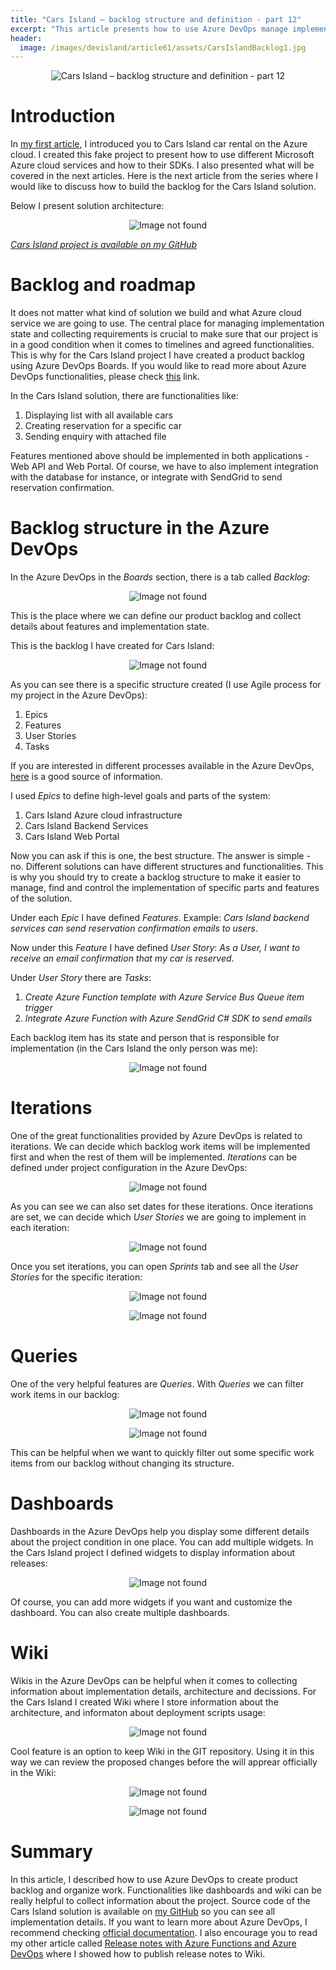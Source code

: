 ```yaml
---
title: "Cars Island – backlog structure and definition - part 12"
excerpt: "This article presents how to use Azure DevOps manage implementation progress for the project"
header:
  image: /images/devisland/article61/assets/CarsIslandBacklog1.jpg
---
```


<p align="center">
<img src="/images/devisland/article61/assets/CarsIslandBacklog1.jpg?raw=true" alt="Cars Island – backlog structure and definition - part 12"/>
</p>


# Introduction

In [my first article](https://daniel-krzyczkowski.github.io/Cars-Island-Car-Rental-On-Azure-Cloud/), I introduced you to Cars Island car rental on the Azure cloud. I created this fake project to present how to use different Microsoft Azure cloud services and how to their SDKs. I also presented what will be covered in the next articles. Here is the next article from the series where I would like to discuss how to build the backlog for the Cars Island solution.

Below I present solution architecture:

<p align="center">
<img src="/images/devisland/article61/assets/CarsIslandAzureInfra2.png?raw=true" alt="Image not found"/>
</p>


*[Cars Island project is available on my GitHub](https://github.com/Daniel-Krzyczkowski/Cars-Island-On-Azure)*


# Backlog and roadmap

It does not matter what kind of solution we build and what Azure cloud service we are going to use. The central place for managing implementation state and collecting requirements is crucial to make sure that our project is in a good condition when it comes to timelines and agreed functionalities. This is why for the Cars Island project I have created a product backlog using Azure DevOps Boards. If you would like to read more about Azure DevOps functionalities, please check [this](https://azure.microsoft.com/en-us/overview/devops-tutorial/#additional) link.

In the Cars Island solution, there are functionalities like:

1. Displaying list with all available cars
2. Creating reservation for a specific car
3. Sending enquiry with attached file

Features mentioned above should be implemented in both applications - Web API and Web Portal. Of course, we have to also implement integration with the database for instance, or integrate with SendGrid to send reservation confirmation.

# Backlog structure in the Azure DevOps

In the Azure DevOps in the *Boards* section, there is a tab called *Backlog*:

<p align="center">
<img src="/images/devisland/article61/assets/CarsIslandBacklog3.PNG?raw=true" alt="Image not found"/>
</p>

This is the place where we can define our product backlog and collect details about features and implementation state.

This is the backlog I have created for Cars Island:

<p align="center">
<img src="/images/devisland/article61/assets/CarsIslandBacklog4.PNG?raw=true" alt="Image not found"/>
</p>

As you can see there is a specific structure created (I use Agile process for my project in the Azure DevOps):

1. Epics
2. Features
3. User Stories
4. Tasks

If you are interested in different processes available in the Azure DevOps, [here](https://docs.microsoft.com/en-us/azure/devops/boards/work-items/guidance/choose-process?view=azure-devops&tabs=basic-process) is a good source of information.

I used *Epics* to define high-level goals and parts of the system:

1. Cars Island Azure cloud infrastructure
2. Cars Island Backend Services
3. Cars Island Web Portal

Now you can ask if this is one, the best structure. The answer is simple - no. Different solutions can have different structures and functionalities. This is why you should try to create a backlog structure to make it easier to manage, find and control the implementation of specific parts and features of the solution.

Under each *Epic* I have defined *Features*. Example: *Cars Island backend services can send reservation confirmation emails to users*.

Now under this *Feature* I have defined *User Story*: *As a User, I want to receive an email confirmation that my car is reserved*.

Under *User Story* there are *Tasks*:

1. *Create Azure Function template with Azure Service Bus Queue item trigger*
2. *Integrate Azure Function with Azure SendGrid C# SDK to send emails*

Each backlog item has its state and person that is responsible for implementation (in the Cars Island the only person was me):

<p align="center">
<img src="/images/devisland/article61/assets/CarsIslandBacklog5.PNG?raw=true" alt="Image not found"/>
</p>


# Iterations

One of the great functionalities provided by Azure DevOps is related to iterations. We can decide which backlog work items will be implemented first and when the rest of them will be implemented. *Iterations* can be defined under project configuration in the Azure DevOps:

<p align="center">
<img src="/images/devisland/article61/assets/CarsIslandBacklog6.PNG?raw=true" alt="Image not found"/>
</p>

As you can see we can also set dates for these iterations. Once iterations are set, we can decide which *User Stories* we are going to implement in each iteration:

<p align="center">
<img src="/images/devisland/article61/assets/CarsIslandBacklog7.PNG?raw=true" alt="Image not found"/>
</p>

Once you set iterations, you can open *Sprints* tab and see all the *User Stories* for the specific iteration:

<p align="center">
<img src="/images/devisland/article61/assets/CarsIslandBacklog8.PNG?raw=true" alt="Image not found"/>
</p>


<p align="center">
<img src="/images/devisland/article61/assets/CarsIslandBacklog9.PNG?raw=true" alt="Image not found"/>
</p>


# Queries

One of the very helpful features are *Queries*. With *Queries* we can filter work items in our backlog:

<p align="center">
<img src="/images/devisland/article61/assets/CarsIslandBacklog10.PNG?raw=true" alt="Image not found"/>
</p>

<p align="center">
<img src="/images/devisland/article61/assets/CarsIslandBacklog11.PNG?raw=true" alt="Image not found"/>
</p>

This can be helpful when we want to quickly filter out some specific work items from our backlog without changing its structure.


# Dashboards

Dashboards in the Azure DevOps help you display some different details about the project condition in one place. You can add multiple widgets. In the Cars Island project I defined widgets to display information about releases:

<p align="center">
<img src="/images/devisland/article61/assets/CarsIslandBacklog12.PNG?raw=true" alt="Image not found"/>
</p>

Of course, you can add more widgets if you want and customize the dashboard. You can also create multiple dashboards.


# Wiki

Wikis in the Azure DevOps can be helpful when it comes to collecting information about implementation details, architecture and decissions. For the Cars Island I created Wiki where I store information about the architecture, and informaton about deployment scripts usage:

<p align="center">
<img src="/images/devisland/article61/assets/CarsIslandBacklog13.PNG?raw=true" alt="Image not found"/>
</p>

Cool feature is an option to keep Wiki in the GIT repository. Using it in this way we can review the proposed changes before the will apprear officially in the Wiki:

<p align="center">
<img src="/images/devisland/article61/assets/CarsIslandBacklog15.PNG?raw=true" alt="Image not found"/>
</p>


<p align="center">
<img src="/images/devisland/article61/assets/CarsIslandBacklog14.PNG?raw=true" alt="Image not found"/>
</p>



# Summary

In this article, I described how to use Azure DevOps to create product backlog and organize work. Functionalities like dashboards and wiki can be really helpful to collect information about the project. Source code of the Cars Island solution is available on [my GitHub](https://github.com/Daniel-Krzyczkowski/Cars-Island-On-Azure) so you can see all implementation details. If you want to learn more about Azure DevOps, I recommend checking [official documentation](https://docs.microsoft.com/en-us/azure/devops/?view=azure-devops). I also encourage you to read my other article called [Release notes with Azure Functions and Azure DevOps](https://daniel-krzyczkowski.github.io/Release-Notes-With-Azure-Functions-And-Azure-DevOps/) where I showed how to publish release notes to Wiki.
